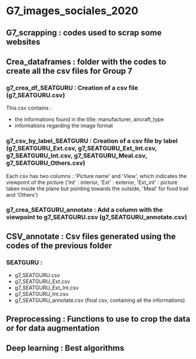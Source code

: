 # G7_images_sociales_2020

## G7_scrapping : codes used to scrap some websites

### 

###

### 

## Crea_dataframes : folder with the codes to create all the csv files for Group 7

### g7_crea_df_SEATGURU : Creation of a csv file (g7_SEATGURU.csv)
This csv contains  : 
  - the informations found in the title:  manufacturer, aircraft_type
  - informations regarding the image format

  
 ### g7_csv_by_label_SEATGURU  : Creation of a csv file by label (g7_SEATGURU_Ext.csv, g7_SEATGURU_Ext_Int.csv, g7_SEATGURU_Int.csv, g7_SEATGURU_Meal.csv, g7_SEATGURU_Others.csv)
Each csv has two columns : 'Picture name' and 'View', which indicates the viewpoint of the picture ('Int' : interior, 'Ext' : exterior, 'Ext_int' : picture taken inside the plane but pointing towards the outside, 'Meal' for food trail and 'Others')
 
 ### g7_crea_SEATGURU_annotate : Add a column with the viewpoint to g7_SEATGURU.csv (g7_SEATGURU_annotate.csv)
 
 ## CSV_annotate : Csv files generated using the codes of the previous folder
 
 ### SEATGURU :
 
 - g7_SEATGURU.csv
 - g7_SEATGURU_Ext.csv
 - g7_SEATGURU_Ext_Int.csv
 - g7_SEATGURU_Int.csv
 - g7_SEATGURU_annotate.csv (final csv, containing all the informations)
 
 ## Preprocessing : Functions to use to crop the data or for data augmentation
 
 ## Deep learning : Best algorithms
 
 
 
 
 
 

